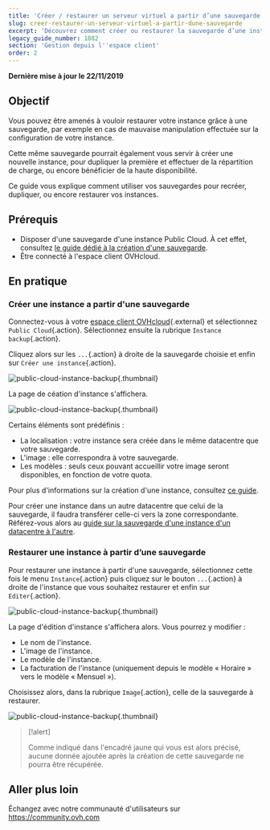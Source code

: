 ```yaml
---
title: 'Créer / restaurer un serveur virtuel a partir d’une sauvegarde'
slug: creer-restaurer-un-serveur-virtuel-a-partir-dune-sauvegarde
excerpt: 'Découvrez comment créer ou restaurer la sauvegarde d’une instance'
legacy_guide_number: 1882
section: 'Gestion depuis l''espace client'
order: 2
---
```


**Dernière mise à jour le 22/11/2019**

## Objectif
Vous pouvez être amenés à vouloir restaurer votre instance grâce à une sauvegarde, par exemple en cas de mauvaise manipulation effectuée sur la configuration de votre instance. 

Cette même sauvegarde pourrait également vous servir à créer une nouvelle instance, pour dupliquer la première et effectuer de la répartition de charge, ou encore bénéficier de la haute disponibilité.

Ce guide vous explique comment utiliser vos sauvegardes pour recréer, dupliquer, ou encore restaurer vos instances.

## Prérequis
- Disposer d'une sauvegarde d'une instance Public Cloud. À cet effet, consultez [le guide dédié à la création d'une sauvegarde](../sauvegarder-une-instance/).
- Être connecté à l'espace client OVHcloud.

## En pratique

### Créer une instance a partir d'une sauvegarde

Connectez-vous à votre [espace client OVHcloud](https://ca.ovh.com/auth/?action=gotomanager){.external} et sélectionnez `Public Cloud`{.action}. Sélectionnez ensuite la rubrique `Instance backup`{.action}.

Cliquez alors sur les `...`{.action} à droite de la sauvegarde choisie et enfin sur `Créer une instance`{.action}.

![public-cloud-instance-backup](images/restorebackup1.png){.thumbnail}

La page de céation d'instance s'affichera.

![public-cloud-instance-backup](images/restorebackup2.png){.thumbnail}

Certains éléments sont prédéfinis :

* La localisation : votre instance sera créée dans le même datacentre que votre sauvegarde.
* L'image : elle correspondra à votre sauvegarde.
* Les modèles : seuls ceux pouvant accueillir votre image seront disponibles, en fonction de votre quota.

Pour plus d'informations sur la création d'une instance, consultez [ce guide](../creer-instance-espace-client/).

Pour créer une instance dans un autre datacentre que celui de la sauvegarde, il faudra transférer celle-ci vers la zone correspondante. Référez-vous alors au [guide sur la sauvegarde d'une instance d'un datacentre à l'autre](../transferer-la-sauvegarde-dune-instance-dun-datacentre-a-lautre/).

### Restaurer une instance à partir d’une sauvegarde

Pour restaurer une instance à partir d'une sauvegarde, sélectionnez cette fois le menu `Instance`{.action} puis cliquez sur le bouton `...`{.action} à droite de l'instance que vous souhaitez restaurer et enfin sur `Editer`{.action}.

![public-cloud-instance-backup](images/restorebackup3.png){.thumbnail}

La page d'édition d'instance s'affichera alors. Vous pourrez y modifier :

* Le nom de l'instance.
* L'image de l'instance.
* Le modèle de l'instance.
* La facturation de l'instance (uniquement depuis le modèle « Horaire » vers le modèle « Mensuel »).

Choisissez alors, dans la rubrique `Image`{.action}, celle de la sauvegarde à restaurer.

![public-cloud-instance-backup](images/restorebackup4.png){.thumbnail}


> [!alert]
>
>Comme indiqué dans l'encadré jaune qui vous est alors précisé, aucune donnée ajoutée après la création de cette sauvegarde ne pourra être récupérée.
>

## Aller plus loin

Échangez avec notre communauté d'utilisateurs sur <https://community.ovh.com>
